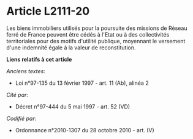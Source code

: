 # Article L2111-20

Les biens immobiliers utilisés pour la poursuite des missions de Réseau ferré de France peuvent être cédés à l'Etat ou à des
collectivités territoriales pour des motifs d'utilité publique, moyennant le versement d'une indemnité égale à la valeur de
reconstitution.

**Liens relatifs à cet article**

_Anciens textes_:

  - Loi n°97-135 du 13 février 1997 - art. 11 (Ab), alinéa 2

_Cité par_:

  - Décret n°97-444 du 5 mai 1997 - art. 52 (VD)

_Codifié par_:

  - Ordonnance n°2010-1307 du 28 octobre 2010 - art. (V)
